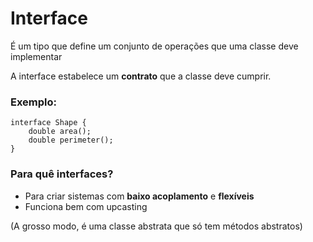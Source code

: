 # Interface

É um tipo que define um conjunto de operações que uma classe deve implementar

A interface estabelece um <b>contrato</b> que a classe deve cumprir.

### Exemplo:

    interface Shape {
        double area();
        double perimeter();
    }

### Para quê interfaces?
* Para criar sistemas com <b>baixo acoplamento</b> e <b>flexíveis</b>
* Funciona bem com upcasting

(A grosso modo, é uma classe abstrata que só tem métodos abstratos)
